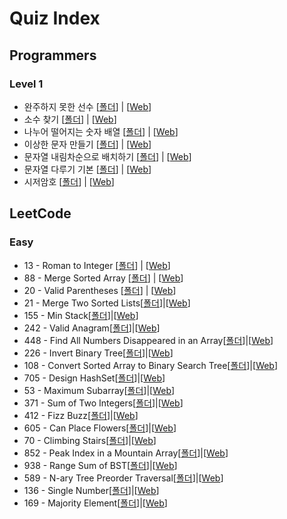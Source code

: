 # Quiz Index

## Programmers

### Level 1

- 완주하지 못한 선수 [[폴더](1_Programmers/Quiz1)] | [[Web](https://programmers.co.kr/learn/courses/30/lessons/42576)]
- 소수 찾기 [[폴더](1_Programmers/Quiz2)] | [[Web](https://programmers.co.kr/learn/courses/30/lessons/12921)]
- 나누어 떨어지는 숫자 배열 [[폴더](1_Programmers/Quiz3)] | [[Web](https://programmers.co.kr/learn/courses/30/lessons/12910)]
- 이상한 문자 만들기 [[폴더](1_Programmers/Quiz4)] | [[Web](https://programmers.co.kr/learn/courses/30/lessons/12930)]
- 문자열 내림차순으로 배치하기 [[폴더](1_Programmers/Quiz5)] | [[Web](https://programmers.co.kr/learn/courses/30/lessons/12917)]
- 문자열 다루기 기본 [[폴더](1_Programmers/Quiz7)] | [[Web](https://programmers.co.kr/learn/courses/30/lessons/12918)]
- 시저암호 [[폴더](1_Programmers/Quiz8)] | [[Web](https://programmers.co.kr/learn/courses/30/lessons/12926)]

## LeetCode

### Easy

- 13 - Roman to Integer [[폴더](2_LeetCode/Quiz1)] | [[Web](https://leetcode.com/problems/roman-to-integer/)]
- 88 - Merge Sorted Array [[폴더](2_LeetCode/Quiz2)] | [[Web](https://leetcode.com/problems/merge-sorted-array/)]
- 20 - Valid Parentheses [[폴더](2_LeetCode/Quiz3)] | [[Web](https://leetcode.com/problems/valid-parentheses/)]
- 21 - Merge Two Sorted Lists[[폴더](2_LeetCode/Quiz4)]|[[Web](https://leetcode.com/problems/merge-two-sorted-lists/)]
- 155 - Min Stack[[폴더](2_LeetCode/Quiz5)]|[[Web](https://leetcode.com/problems/min-stack/)]
- 242 - Valid Anagram[[폴더](2_LeetCode/Quiz6)]|[[Web](https://leetcode.com/problems/valid-anagram/)]
- 448 - Find All Numbers Disappeared in an Array[[폴더](2_LeetCode/Quiz7)]|[[Web](https://leetcode.com/problems/find-all-numbers-disappeared-in-an-array/)]
- 226 - Invert Binary Tree[[폴더](2_LeetCode/Quiz8)]|[[Web](https://leetcode.com/problems/invert-binary-tree/)]
- 108 - Convert Sorted Array to Binary Search Tree[[폴더](2_LeetCode/Quiz9)]|[[Web](https://leetcode.com/problems/convert-sorted-array-to-binary-search-tree/)]
- 705 - Design HashSet[[폴더](2_LeetCode/Quiz10)]|[[Web](https://leetcode.com/problems/design-hashset/)]
- 53 - Maximum Subarray[[폴더](2_LeetCode/Quiz11)]|[[Web](https://leetcode.com/problems/maximum-subarray/)]
- 371 - Sum of Two Integers[[폴더](2_LeetCode/Quiz12)]|[[Web](https://leetcode.com/problems/sum-of-two-integers/)]
- 412 - Fizz Buzz[[폴더](2_LeetCode/Quiz13)]|[[Web](https://leetcode.com/problems/fizz-buzz/)]
- 605 - Can Place Flowers[[폴더](2_LeetCode/Quiz14)]|[[Web](https://leetcode.com/problems/can-place-flowers/)]
- 70 - Climbing Stairs[[폴더](2_LeetCode/Quiz15)]|[[Web](https://leetcode.com/problems/climbing-stairs/)]
- 852 - Peak Index in a Mountain Array[[폴더](2_LeetCode/Quiz16)]|[[Web](https://leetcode.com/problems/peak-index-in-a-mountain-array/description/)]
- 938 - Range Sum of BST[[폴더](2_LeetCode/Quiz17)]|[[Web](https://leetcode.com/problems/range-sum-of-bst/)]
- 589 - N-ary Tree Preorder Traversal[[폴더](2_LeetCode/Quiz18)]|[[Web](https://leetcode.com/problems/n-ary-tree-preorder-traversal/)]
- 136 - Single Number[[폴더](2_LeetCode/Quiz19)]|[[Web](https://leetcode.com/problems/single-number/description/)]
- 169 - Majority Element[[폴더](2_LeetCode/Quiz20)]|[[Web](https://leetcode.com/problems/majority-element/)]

